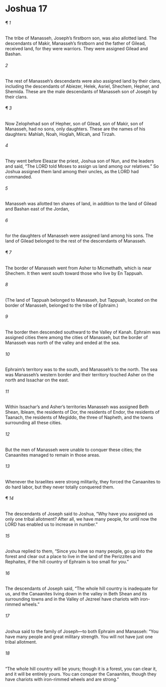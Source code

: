 # Joshua 17
###### ¶ 1
The tribe of Manasseh, Joseph’s firstborn son, was also allotted land. The descendants of Makir, Manasseh’s firstborn and the father of Gilead, received land, for they were warriors. They were assigned Gilead and Bashan.
###### 2
The rest of Manasseh’s descendants were also assigned land by their clans, including the descendants of Abiezer, Helek, Asriel, Shechem, Hepher, and Shemida. These are the male descendants of Manasseh son of Joseph by their clans.
###### ¶ 3
Now Zelophehad son of Hepher, son of Gilead, son of Makir, son of Manasseh, had no sons, only daughters. These are the names of his daughters: Mahlah, Noah, Hoglah, Milcah, and Tirzah.
###### 4
They went before Eleazar the priest, Joshua son of Nun, and the leaders and said, “The LORD told Moses to assign us land among our relatives.” So Joshua assigned them land among their uncles, as the LORD had commanded.
###### 5
Manasseh was allotted ten shares of land, in addition to the land of Gilead and Bashan east of the Jordan,
###### 6
for the daughters of Manasseh were assigned land among his sons. The land of Gilead belonged to the rest of the descendants of Manasseh.
###### ¶ 7
The border of Manasseh went from Asher to Micmethath, which is near Shechem. It then went south toward those who live by En Tappuah.
###### 8
(The land of Tappuah belonged to Manasseh, but Tappuah, located on the border of Manasseh, belonged to the tribe of Ephraim.)
###### 9
The border then descended southward to the Valley of Kanah. Ephraim was assigned cities there among the cities of Manasseh, but the border of Manasseh was north of the valley and ended at the sea.
###### 10
Ephraim’s territory was to the south, and Manasseh’s to the north. The sea was Manasseh’s western border and their territory touched Asher on the north and Issachar on the east.
###### 11
Within Issachar’s and Asher’s territories Manasseh was assigned Beth Shean, Ibleam, the residents of Dor, the residents of Endor, the residents of Taanach, the residents of Megiddo, the three of Napheth, and the towns surrounding all these cities.
###### 12
But the men of Manasseh were unable to conquer these cities; the Canaanites managed to remain in those areas.
###### 13
Whenever the Israelites were strong militarily, they forced the Canaanites to do hard labor, but they never totally conquered them.
###### ¶ 14
The descendants of Joseph said to Joshua, “Why have you assigned us only one tribal allotment? After all, we have many people, for until now the LORD has enabled us to increase in number.”
###### 15
Joshua replied to them, “Since you have so many people, go up into the forest and clear out a place to live in the land of the Perizzites and Rephaites, if the hill country of Ephraim is too small for you.”
###### 16
The descendants of Joseph said, “The whole hill country is inadequate for us, and the Canaanites living down in the valley in Beth Shean and its surrounding towns and in the Valley of Jezreel have chariots with iron-rimmed wheels.”
###### 17
Joshua said to the family of Joseph—to both Ephraim and Manasseh: “You have many people and great military strength. You will not have just one tribal allotment.
###### 18
“The whole hill country will be yours; though it is a forest, you can clear it, and it will be entirely yours. You can conquer the Canaanites, though they have chariots with iron-rimmed wheels and are strong.”
